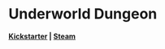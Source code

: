 # Underworld Dungeon

**[Kickstarter](https://www.kickstarter.com/projects/441982227/underworld-dungeon) | [Steam](https://store.steampowered.com/app/520300/Underworld_Dungeon/)**
